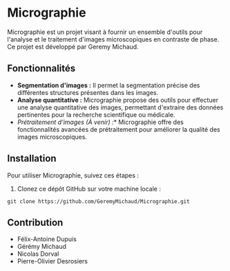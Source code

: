 # Micrographie

Micrographie est un projet visant à fournir un ensemble d'outils pour l'analyse et le traitement d'images microscopiques en contraste de phase. Ce projet est développé par Geremy Michaud.

## Fonctionnalités

- **Segmentation d'images :** Il permet la segmentation précise des différentes structures présentes dans les images.
- **Analyse quantitative :** Micrographie propose des outils pour effectuer une analyse quantitative des images, permettant d'extraire des données pertinentes pour la recherche scientifique ou médicale.
- *Prétraitement d'images (À venir) :** Micrographie offre des fonctionnalités avancées de prétraitement pour améliorer la qualité des images microscopiques.

## Installation

Pour utiliser Micrographie, suivez ces étapes :

1. Clonez ce dépôt GitHub sur votre machine locale :

```
git clone https://github.com/GeremyMichaud/Micrographie.git
```

## Contribution

- Félix-Antoine Dupuis
- Gérémy Michaud
- Nicolas Dorval
- Pierre-Olivier Desrosiers
